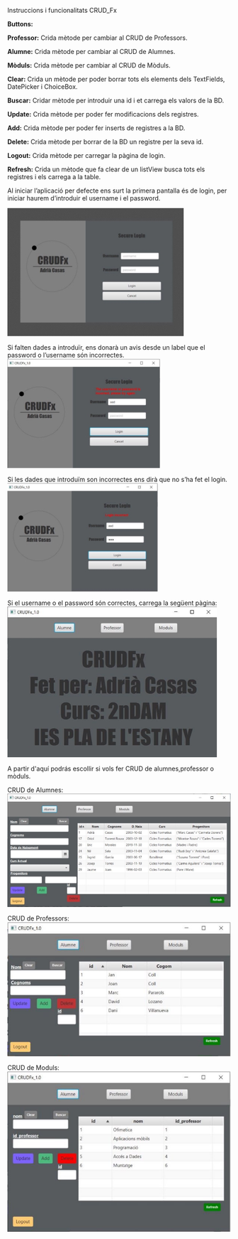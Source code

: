 Instruccions i funcionalitats CRUD\_Fx

**Buttons:**

**Professor:** Crida mètode per cambiar al CRUD de Professors.


**Alumne:** Crida mètode per cambiar al CRUD de Alumnes.


**Mòduls:** Crida mètode per cambiar al CRUD de Mòduls.


**Clear:** Crida un mètode per poder borrar tots els elements dels TextFields, DatePicker i ChoiceBox.


**Buscar:** Cridar mètode per introduir una id i et carrega els valors de la BD.


**Update:** Crida mètode per poder fer modificacions dels registres.


**Add:** Crida mètode per poder fer inserts de registres a la BD.


**Delete:** Crida mètode per borrar de la BD un registre per la seva id.


**Logout:** Crida mètode per carregar la pàgina de login.


**Refresh:** Crida un mètode que fa clear de un listView busca tots els registres i els carrega a la table.




Al iniciar l’aplicació per defecte ens surt la primera pantalla és de login,
per iniciar haurem d’introduir el username i el password.


![](Aspose.Words.d203419b-7e4c-4561-b060-498eeba11d35.001.jpeg)

Si falten dades a introduïr, ens donarà un avis desde un label que el password o l’username són incorrectes.
![](Aspose.Words.d203419b-7e4c-4561-b060-498eeba11d35.002.jpeg)


Si les dades que introduïm son incorrectes ens dirà que no s’ha fet el login.
![](Aspose.Words.d203419b-7e4c-4561-b060-498eeba11d35.003.jpeg)


Si el username o el password són correctes, carrega la següent pàgina:
![](Aspose.Words.d203419b-7e4c-4561-b060-498eeba11d35.004.jpeg)


A partir d'aquí podrás escollir si vols fer CRUD de alumnes,professor o mòduls. 


CRUD de Alumnes:
![](Aspose.Words.d203419b-7e4c-4561-b060-498eeba11d35.005.jpeg)


CRUD de Professors:
![](Aspose.Words.d203419b-7e4c-4561-b060-498eeba11d35.006.jpeg)


CRUD de Moduls:
![](Aspose.Words.d203419b-7e4c-4561-b060-498eeba11d35.007.jpeg)


